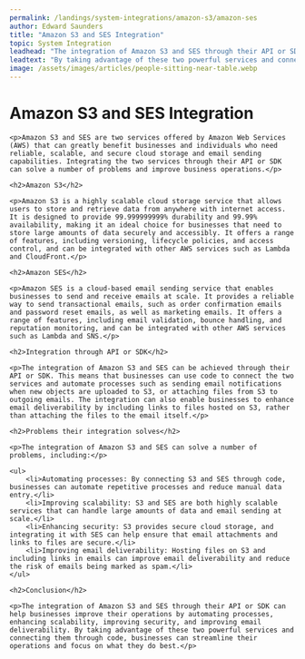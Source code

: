 ```yaml
---
permalink: /landings/system-integrations/amazon-s3/amazon-ses
author: Edward Saunders
title: "Amazon S3 and SES Integration"
topic: System Integration
leadhead: "The integration of Amazon S3 and SES through their API or SDK can help businesses improve their operations by automating processes, enhancing scalability, improving security, and improving email deliverability"
leadtext: "By taking advantage of these two powerful services and connecting them through code, businesses can streamline their operations and focus on what they do best."
image: /assets/images/articles/people-sitting-near-table.webp
---
```

<div class="arttext">
	<h1>Amazon S3 and SES Integration</h1>

	<p>Amazon S3 and SES are two services offered by Amazon Web Services (AWS) that can greatly benefit businesses and individuals who need reliable, scalable, and secure cloud storage and email sending capabilities. Integrating the two services through their API or SDK can solve a number of problems and improve business operations.</p>

	<h2>Amazon S3</h2>

	<p>Amazon S3 is a highly scalable cloud storage service that allows users to store and retrieve data from anywhere with internet access. It is designed to provide 99.999999999% durability and 99.99% availability, making it an ideal choice for businesses that need to store large amounts of data securely and accessibly. It offers a range of features, including versioning, lifecycle policies, and access control, and can be integrated with other AWS services such as Lambda and CloudFront.</p>

	<h2>Amazon SES</h2>

	<p>Amazon SES is a cloud-based email sending service that enables businesses to send and receive emails at scale. It provides a reliable way to send transactional emails, such as order confirmation emails and password reset emails, as well as marketing emails. It offers a range of features, including email validation, bounce handling, and reputation monitoring, and can be integrated with other AWS services such as Lambda and SNS.</p>

	<h2>Integration through API or SDK</h2>

	<p>The integration of Amazon S3 and SES can be achieved through their API or SDK. This means that businesses can use code to connect the two services and automate processes such as sending email notifications when new objects are uploaded to S3, or attaching files from S3 to outgoing emails. The integration can also enable businesses to enhance email deliverability by including links to files hosted on S3, rather than attaching the files to the email itself.</p>

	<h2>Problems their integration solves</h2>

	<p>The integration of Amazon S3 and SES can solve a number of problems, including:</p>

	<ul>
		<li>Automating processes: By connecting S3 and SES through code, businesses can automate repetitive processes and reduce manual data entry.</li>
		<li>Improving scalability: S3 and SES are both highly scalable services that can handle large amounts of data and email sending at scale.</li>
		<li>Enhancing security: S3 provides secure cloud storage, and integrating it with SES can help ensure that email attachments and links to files are secure.</li>
		<li>Improving email deliverability: Hosting files on S3 and including links in emails can improve email deliverability and reduce the risk of emails being marked as spam.</li>
	</ul>

	<h2>Conclusion</h2>

	<p>The integration of Amazon S3 and SES through their API or SDK can help businesses improve their operations by automating processes, enhancing scalability, improving security, and improving email deliverability. By taking advantage of these two powerful services and connecting them through code, businesses can streamline their operations and focus on what they do best.</p>

</div>